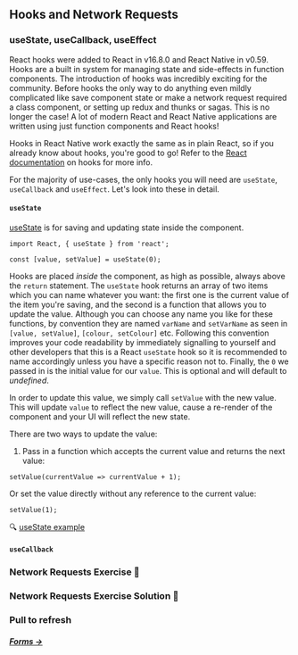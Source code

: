 ## Hooks and Network Requests

### useState, useCallback, useEffect
React hooks were added to React in v16.8.0 and React Native in v0.59. Hooks are a built in system for managing state and side-effects in function components. The introduction of hooks was incredibly exciting for the community. Before hooks the only way to do anything even mildly complicated like save component state or make a network request required a class component, or setting up redux and thunks or sagas. This is no longer the case! A lot of modern React and React Native applications are written using just function components and React hooks!

Hooks in React Native work exactly the same as in plain React, so if you already know about hooks, you're good to go! Refer to the [React documentation](https://reactjs.org/docs/hooks-intro.html) on hooks for more info.

For the majority of use-cases, the only hooks you will need are ```useState```, ```useCallback``` and ```useEffect```. Let's look into these in detail.

#### ```useState```

[useState](https://reactjs.org/docs/hooks-state.html) is for saving and updating state inside the component.

```
import React, { useState } from 'react';

const [value, setValue] = useState(0);
```

Hooks are placed *inside* the component, as high as possible, always above the ```return``` statement. The ```useState``` hook returns an array of two items which you can name whatever you want: the first one is the current value of the item you're saving, and the second is a function that allows you to update the value. Although you can choose any name you like for these functions, by convention they are named ```varName``` and ```setVarName``` as seen in ```[value, setValue]```, ```[colour, setColour]``` etc. Following this convention improves your code readability by immediately signalling to yourself and other developers that this is a React ```useState``` hook so it is recommended to name accordingly unless you have a specific reason not to. Finally, the ```0``` we passed in is the initial value for our ```value```. This is optional and will default to *undefined*.

In order to update this value, we simply call ```setValue``` with the new value. This will update ```value``` to reflect the new value, cause a re-render of the component and your UI will reflect the new state.

There are two ways to update the value: 

1. Pass in a function which accepts the current value and returns the next value:

```
setValue(currentValue => currentValue + 1);
```

Or set the value directly without any reference to the current value:

```
setValue(1);
```

🔍 [useState example](https://snack.expo.dev/@kadikraman/usestate-example)

#### ```useCallback```

### Network Requests Exercise 📝

### Network Requests Exercise Solution 👀

### Pull to refresh

##### *[Forms →](https://github.com/adasilvapdev/React-Native-v2-FrontEnd-Masters-Course-Notes/blob/main/content/6-forms/README.md#forms)*
